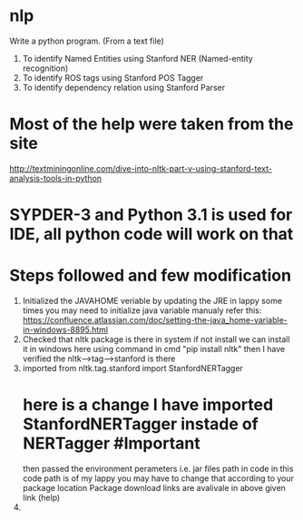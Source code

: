 # nlp
Write a python program. (From a text file)
1. To identify Named Entities using Stanford NER (Named-entity recognition)
2. To identify ROS tags using Stanford POS Tagger
3. To identify dependency relation using Stanford Parser

# Most of the help were taken from the site 
http://textminingonline.com/dive-into-nltk-part-v-using-stanford-text-analysis-tools-in-python

# SYPDER-3 and Python 3.1 is used for IDE, all python code will work on that
# Steps followed and few modification 
1. Initialized the JAVAHOME veriable 
    by updating the JRE in lappy
    some times you may need to initialize java variable manualy 
    refer this: https://confluence.atlassian.com/doc/setting-the-java_home-variable-in-windows-8895.html
2. Checked that nltk package is there in system 
    if not install we can install it in windows here using command in cmd  "pip install nltk"
    then I have verified the nltk-->tag-->stanford is there 
3. imported from nltk.tag.stanford import StanfordNERTagger
    # here is a change I have imported StanfordNERTagger instade of NERTagger #Important
    then passed the environment perameters i.e. jar files path in code
    in this code path is of my lappy you may have to change that according to your package location
    Package download links are avalivale in above given link (help)
4. 
